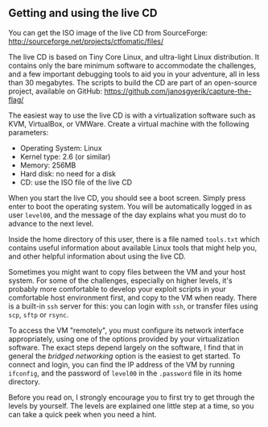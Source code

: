 ## Getting and using the live CD

You can get the ISO image of the live CD from SourceForge:
http://sourceforge.net/projects/ctfomatic/files/

The live CD is based on Tiny Core Linux,
and ultra-light Linux distribution.
It contains only the bare minimum software to accommodate the challenges,
and a few important debugging tools to aid you in your adventure,
all in less than 30 megabytes.
The scripts to build the CD are part of an open-source project,
available on GitHub:
https://github.com/janosgyerik/capture-the-flag/

The easiest way to use the live CD is with a virtualization software such as KVM, VirtualBox, or VMWare.
Create a virtual machine with the following parameters:

- Operating System: Linux
- Kernel type: 2.6 (or similar)
- Memory: 256MB
- Hard disk: no need for a disk
- CD: use the ISO file of the live CD

When you start the live CD,
you should see a boot screen.
Simply press enter to boot the operating system.
You will be automatically logged in as user `level00`,
and the message of the day explains what you must do to advance to the next level.

Inside the home directory of this user,
there is a file named `tools.txt` which contains useful information about available Linux tools that might help you,
and other helpful information about using the live CD.

Sometimes you might want to copy files between the VM and your host system.
For some of the challenges,
especially on higher levels,
it's probably more comfortable to develop your exploit scripts in your comfortable host environment first,
and copy to the VM when ready.
There is a built-in `ssh` server for this:
you can login with `ssh`,
or transfer files using `scp`, `sftp` or `rsync`.

To access the VM "remotely",
you must configure its network interface appropriately,
using one of the options provided by your virtualization software.
The exact steps depend largely on the software,
I find that in general the *bridged networking* option is the easiest to get started.
To connect and login,
you can find the IP address of the VM by running `ifconfig`,
and the password of `level00` in the `.password` file in its home directory.

Before you read on,
I strongly encourage you to first try to get through the levels by yourself.
The levels are explained one little step at a time,
so you can take a quick peek when you need a hint.
